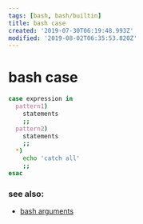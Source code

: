 ```yaml
---
tags: [bash, bash/builtin]
title: bash case
created: '2019-07-30T06:19:48.993Z'
modified: '2019-08-02T06:35:53.820Z'
---
```


# bash case

```sh
case expression in
  pattern1)
    statements 
    ;;
  pattern2)
    statements 
    ;;
  *)
    echo 'catch all'
    ;;
esac
```
### see also:
- [bash arguments](:note:581d55d0be23e35bad7f)
